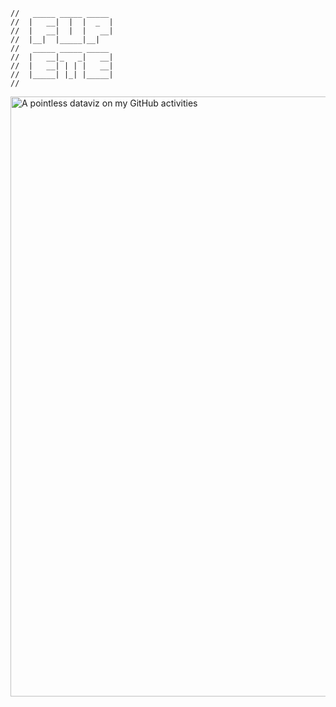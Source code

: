 ```
//   _____ _____ _____   
//  |   __|  |  |  _  |  
//  |   __|  |  |   __|  
//  |__|  |_____|__|     
//   _____ _____ _____   
//  |   __|_   _|   __|  
//  |   __| | | |   __|  
//  |_____| |_| |_____|  
//     
```
[<img style="width:100vw;" alt="A pointless dataviz on my GitHub activities" src="https://github-readme-stats.vercel.app/api?username=Fupete&theme=graywhite&show_icons=true&include_all_commits=true">](https://github.com/Fupete)

